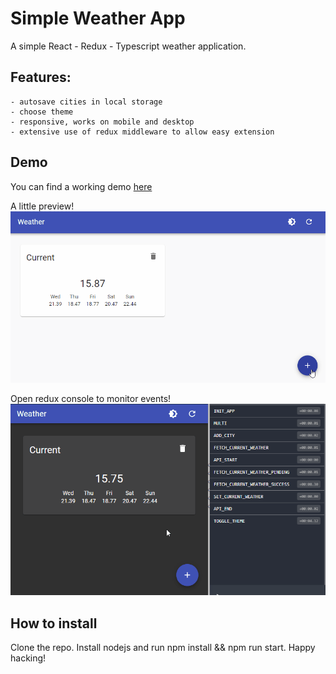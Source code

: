 # Simple Weather App

A simple React - Redux - Typescript weather application.

## Features:
    - autosave cities in local storage
    - choose theme
    - responsive, works on mobile and desktop
    - extensive use of redux middleware to allow easy extension

## Demo
You can find a working demo [here](https://seastian.github.io/simple-weather-app/)

A little preview!
![](docs/simple-weather.gif)

Open redux console to monitor events!
![](docs/simple-weather-redux.gif)

## How to install
Clone the repo. Install nodejs and run npm install && npm run start. Happy hacking!


